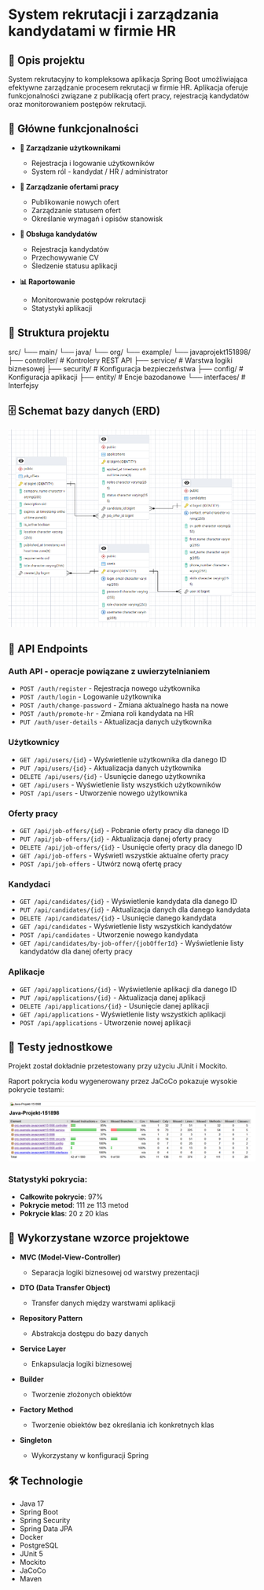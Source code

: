 # System rekrutacji i zarządzania kandydatami w firmie HR

## 🎯 Opis projektu

System rekrutacyjny to kompleksowa aplikacja Spring Boot umożliwiająca efektywne zarządzanie procesem rekrutacji w firmie HR. Aplikacja oferuje funkcjonalności związane z publikacją ofert pracy, rejestracją kandydatów oraz monitorowaniem postępów rekrutacji.

## 🚀 Główne funkcjonalności

- **👥 Zarządzanie użytkownikami**
    - Rejestracja i logowanie użytkowników
    - System ról - kandydat / HR / administrator


- **💼 Zarządzanie ofertami pracy**
    - Publikowanie nowych ofert
    - Zarządzanie statusem ofert
    - Określanie wymagań i opisów stanowisk


- **👔 Obsługa kandydatów**
    - Rejestracja kandydatów
    - Przechowywanie CV
    - Śledzenie statusu aplikacji


- **📊 Raportowanie**
    - Monitorowanie postępów rekrutacji
    - Statystyki aplikacji

## 📁 Struktura projektu
src/
└── main/
      └── java/
            └── org/
                 └── example/
                        └── javaprojekt151898/
                                ├── controller/   # Kontrolery REST API
                                ├── service/      # Warstwa logiki biznesowej
                                ├── security/     # Konfiguracja bezpieczeństwa
                                ├── config/       # Konfiguracja aplikacji
                                ├── entity/       # Encje bazodanowe
                                └── interfaces/   # Interfejsy


## 🗄️ Schemat bazy danych (ERD)

![Schemat ERD](img_1.png)

## 🔗 API Endpoints

### Auth API - operacje powiązane z uwierzytelnianiem
- `POST /auth/register` - Rejestracja nowego użytkownika
- `POST /auth/login` - Logowanie użytkownika
- `POST /auth/change-password` - Zmiana aktualnego hasła na nowe
- `POST /auth/promote-hr` - Zmiana roli kandydata na HR
- `PUT /auth/user-details` - Aktualizacja danych użytkownika

### Użytkownicy
- `GET /api/users/{id}` - Wyświetlenie użytkownika dla danego ID
- `PUT /api/users/{id}` - Aktualizacja danych użytkownika
- `DELETE /api/users/{id}` - Usunięcie danego użytkownika
- `GET /api/users` - Wyświetlenie listy wszystkich użytkowników
- `POST /api/users` - Utworzenie nowego użytkownika

### Oferty pracy
- `GET /api/job-offers/{id}` - Pobranie oferty pracy dla danego ID
- `PUT /api/job-offers/{id}` - Aktualizacja danej oferty pracy
- `DELETE /api/job-offers/{id}` - Usunięcie oferty pracy dla danego ID
- `GET /api/job-offers` - Wyświetl wszystkie aktualne oferty pracy
- `POST /api/job-offers` - Utwórz nową ofertę pracy

### Kandydaci
- `GET /api/candidates/{id}` - Wyświetlenie kandydata dla danego ID
- `PUT /api/candidates/{id}` - Aktualizacja danych dla danego kandydata
- `DELETE /api/candidates/{id}` - Usunięcie danego kandydata
- `GET /api/candidates` - Wyświetlenie listy wszystkich kandydatów
- `POST /api/candidates` - Utworzenie nowego kandydata
- `GET /api/candidates/by-job-offer/{jobOfferId}` - Wyświetlenie listy kandydatów dla danej oferty pracy

### Aplikacje
- `GET /api/applications/{id}` - Wyświetlenie aplikacji dla danego ID
- `PUT /api/applications/{id}` - Aktualizacja danej aplikacji
- `DELETE /api/applications/{id}` - Usunięcie danej aplikacji
- `GET /api/applications` - Wyświetlenie listy wszystkich aplikacji
- `POST /api/applications` - Utworzenie nowej aplikacji

## 🧪 Testy jednostkowe

Projekt został dokładnie przetestowany przy użyciu JUnit i Mockito. 

Raport pokrycia kodu wygenerowany przez JaCoCo pokazuje wysokie pokrycie testami:

![Raport pokrycia testami](img.png)

### Statystyki pokrycia:
- **Całkowite pokrycie**: 97%
- **Pokrycie metod**: 111 ze 113 metod
- **Pokrycie klas**: 20 z 20 klas

## 🎨 Wykorzystane wzorce projektowe

- **MVC (Model-View-Controller)**
    - Separacja logiki biznesowej od warstwy prezentacji


- **DTO (Data Transfer Object)**
    - Transfer danych między warstwami aplikacji


- **Repository Pattern**
    - Abstrakcja dostępu do bazy danych


- **Service Layer**
    - Enkapsulacja logiki biznesowej


- **Builder**
    - Tworzenie złożonych obiektów


- **Factory Method**
    - Tworzenie obiektów bez określania ich konkretnych klas


- **Singleton**
    - Wykorzystany w konfiguracji Spring

## 🛠️ Technologie

- Java 17
- Spring Boot
- Spring Security
- Spring Data JPA
- Docker
- PostgreSQL
- JUnit 5
- Mockito
- JaCoCo
- Maven